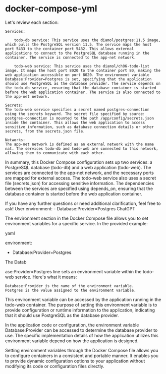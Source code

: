 # docker-compose-yml
Let's review each section:

    Services:

        todo-db service: This service uses the diamol/postgres:11.5 image, which pulls the PostgreSQL version 11.5. The service maps the host port 5433 to the container port 5432. This allows external applications to connect to the PostgreSQL database running in the container. The service is connected to the app-net network.

        todo-web service: This service uses the diamol/ch06-todo-list image. It maps the host port 8020 to the container port 80, making the web application accessible on port 8020. The environment variable Database:Provider=Postgres is set, specifying that the application should use PostgreSQL as the database provider. The service depends on the todo-db service, ensuring that the database container is started before the web application container. The service is also connected to the app-net network.

    Secrets:
    The todo-web service specifies a secret named postgres-connection using the secrets keyword. The secret file specified by source: postgres-connection is mounted to the path /app/config/secrets.json inside the container. This allows the web application to access sensitive information, such as database connection details or other secrets, from the secrets.json file.

    Networks:
    The app-net network is defined as an external network with the name nat. The services todo-db and todo-web are connected to this network, allowing them to communicate with each other.

In summary, this Docker Compose configuration sets up two services: a PostgreSQL database (todo-db) and a web application (todo-web). The services are connected to the app-net network, and the necessary ports are mapped for external access. The todo-web service also uses a secret file (secrets.json) for accessing sensitive information. The dependencies between the services are specified using depends_on, ensuring that the database container is started before the web application container.

If you have any further questions or need additional clarification, feel free to ask!
User
environment:
      - Database:Provider=Postgres
ChatGPT

The environment section in the Docker Compose file allows you to set environment variables for a specific service. In the provided example:

yaml

environment:
  - Database:Provider=Postgres

The Datab

ase:Provider=Postgres line sets an environment variable within the todo-web service. Here's what it means:

    Database:Provider is the name of the environment variable.
    Postgres is the value assigned to the environment variable.

This environment variable can be accessed by the application running in the todo-web container. The purpose of setting this environment variable is to provide configuration or runtime information to the application, indicating that it should use PostgreSQL as the database provider.

In the application code or configuration, the environment variable Database:Provider can be accessed to determine the database provider to use. The specific implementation details of how the application utilizes this environment variable depend on how the application is designed.

Setting environment variables through the Docker Compose file allows you to configure containers in a consistent and portable manner. It enables you to provide dynamic configuration options to your application without modifying its code or configuration files directly.

